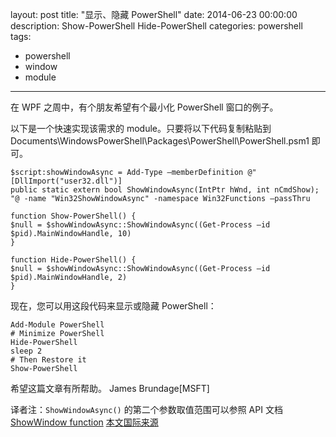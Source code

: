 layout: post
title: "显示、隐藏 PowerShell"
date: 2014-06-23 00:00:00
description: Show-PowerShell Hide-PowerShell
categories: powershell
tags:
- powershell
- window
- module
---
在 WPF 之周中，有个朋友希望有个最小化 PowerShell 窗口的例子。

以下是一个快速实现该需求的 module。只要将以下代码复制粘贴到 Documents\WindowsPowerShell\Packages\PowerShell\PowerShell.psm1 即可。

    $script:showWindowAsync = Add-Type –memberDefinition @"
    [DllImport("user32.dll")]
    public static extern bool ShowWindowAsync(IntPtr hWnd, int nCmdShow);
    "@ -name "Win32ShowWindowAsync" -namespace Win32Functions –passThru
    
    function Show-PowerShell() {
    $null = $showWindowAsync::ShowWindowAsync((Get-Process –id $pid).MainWindowHandle, 10)
    }
    
    function Hide-PowerShell() {
    $null = $showWindowAsync::ShowWindowAsync((Get-Process –id $pid).MainWindowHandle, 2)
    }

现在，您可以用这段代码来显示或隐藏 PowerShell：

    Add-Module PowerShell
    # Minimize PowerShell
    Hide-PowerShell
    sleep 2
    # Then Restore it
    Show-PowerShell

希望这篇文章有所帮助。
James Brundage[MSFT]

译者注：`ShowWindowAsync()` 的第二个参数取值范围可以参照 API 文档 [ShowWindow function](http://technet.microsoft.com/zh-cn/magazine/ms633548.aspx)
[本文国际来源](http://blogs.msdn.com/b/powershell/archive/2008/06/03/show-powershell-hide-powershell.aspx)
